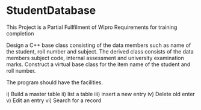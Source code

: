 # StudentDatabase
This Project is a Partial Fullfilment of Wipro Requirements for training completion

Design a C++ base class consisting of the data members such as name of the student, roll number and subject. The derived class consists of the data  members subject code, internal assessment and university examination marks. Construct a virtual base class for the item name of the student and roll number.

The program should have the facilities. 

i) Build a master table 
ii) list a table 
iii) insert a new entry 
iv) Delete old enter 
v) Edit an entry 
vi) Search for a record

